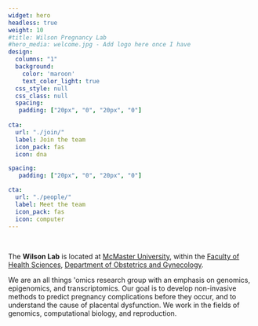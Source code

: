 ```yaml
---
widget: hero
headless: true
weight: 10
#title: Wilson Pregnancy Lab
#hero_media: welcome.jpg - Add logo here once I have
design:
  columns: "1"
  background:
    color: 'maroon'
    text_color_light: true
  css_style: null
  css_class: null
  spacing:
   padding: ["20px", "0", "20px", "0"]
   
cta:
  url: "./join/"
  label: Join the team
  icon_pack: fas
  icon: dna

spacing:
   padding: ["20px", "0", "20px", "0"]

cta:
  url: "./people/"
  label: Meet the team
  icon_pack: fas
  icon: computer
---
```

<br>

The **Wilson Lab** is located at [McMaster University,](https://www.mcmaster.ca/) within the [Faculty of Health Sciences](https://healthsci.mcmaster.ca/), [Department of Obstetrics and Gynecology](https://obsgyn.mcmaster.ca/home).

We are an all things 'omics research group with an emphasis on genomics, epigenomics, and transcriptomics. Our goal is to develop non-invasive methods to predict pregnancy complications before they occur, and to understand the cause of placental dysfunction. We work in the fields of genomics, computational biology, and reproduction.

